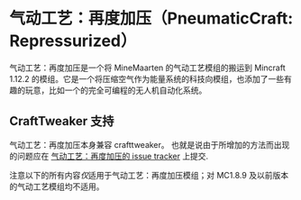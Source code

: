 # 气动工艺：再度加压（PneumaticCraft: Repressurized）

气动工艺：再度加压是一个将 MineMaarten 的气动工艺模组的搬运到 Mincraft 1.12.2 的模组。它是一个将压缩空气作为能量系统的科技向模组，也添加了一些有趣的玩意，比如一个的完全可编程的无人机自动化系统。

## CraftTweaker 支持

气动工艺：再度加压本身兼容 crafttweaker。 也就是说由于所增加的方法而出现的问题应在 [气动工艺：再度加压的 issue tracker](https://github.com/TeamPneumatic/pnc-repressurized/issues) 上提交.

注意以下的所有内容*仅*适用于气动工艺：再度加压模组；对 MC1.8.9 及以前版本的气动工艺模组均不适用。
